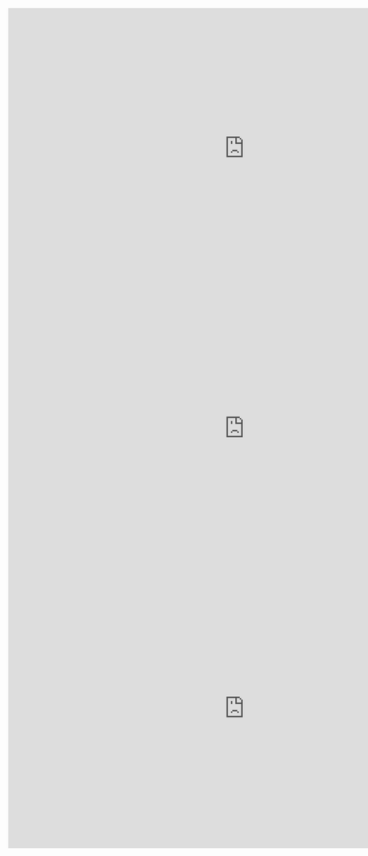 <iframe src="https://docs.google.com/presentation/d/e/2PACX-1vSjxEGhEDKOqDfKH7he1pbeB-n-UUtb18CbQ1Wt8lWqflpFFOgNEigxxOmzr-duA0VjNLHSwU5c3loX/embed?start=false&loop=false&delayms=3000" frameborder="0" width="960" height="569" allowfullscreen="true" mozallowfullscreen="true" webkitallowfullscreen="true"></iframe>

<iframe src="https://docs.google.com/presentation/d/e/2PACX-1vQbrFyz5_-CAkwF-ND9dWqdBNNl5bUt3F1lnlruxF3nQ6fyrPrvfHuUKzRowzGXCb6csiC_IuqXKjW0/embed?start=false&loop=false&delayms=3000" frameborder="0" width="960" height="569" allowfullscreen="true" mozallowfullscreen="true" webkitallowfullscreen="true"></iframe>

<iframe src="https://docs.google.com/presentation/d/e/2PACX-1vTwi8Y-R9H8_nAUoTS7PEmNpgDE0fOYCFNswN5g17a_nmz4iwmQINK45T2FljHZEfUbg-7PPmieDLd8/embed?start=false&loop=false&delayms=3000" frameborder="0" width="960" height="569" allowfullscreen="true" mozallowfullscreen="true" webkitallowfullscreen="true"></iframe>